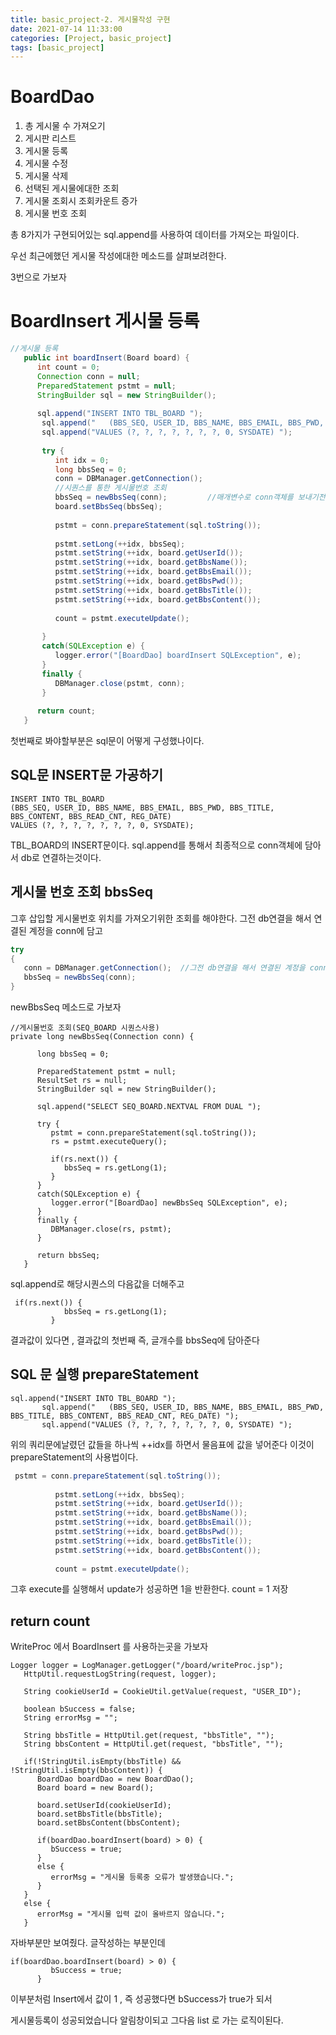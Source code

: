 ```yaml
---
title: basic_project-2. 게시물작성 구현
date: 2021-07-14 11:33:00
categories: [Project, basic_project]
tags: [basic_project]
---
```


# BoardDao

1. 총 게시물 수 가져오기
2. 게시판 리스트
3. 게시물 등록
4. 게시물 수정
5. 게시물 삭제
6. 선택된 게시물에대한 조회
7. 게시물 조회시 조회카운트 증가
8. 게시물 번호 조회

총 8가지가 구현되어있는 sql.append를 사용하여 데이터를 가져오는 파일이다.



우선 최근에했던 게시물 작성에대한 메소드를 살펴보려한다.

3번으로 가보자


# BoardInsert 게시물 등록

```java
//게시물 등록
   public int boardInsert(Board board) {
      int count = 0;
      Connection conn = null;
      PreparedStatement pstmt = null;
      StringBuilder sql = new StringBuilder();
      
      sql.append("INSERT INTO TBL_BOARD ");
       sql.append("   (BBS_SEQ, USER_ID, BBS_NAME, BBS_EMAIL, BBS_PWD, BBS_TITLE, BBS_CONTENT, BBS_READ_CNT, REG_DATE) ");
       sql.append("VALUES (?, ?, ?, ?, ?, ?, ?, 0, SYSDATE) ");
      
       try {
          int idx = 0;
          long bbsSeq = 0;
          conn = DBManager.getConnection();
          //시퀀스를 통한 게시물번호 조회
          bbsSeq = newBbsSeq(conn);         //매개변수로 conn객체를 보내기전에 DBManager랑 연결시키고 보내기
          board.setBbsSeq(bbsSeq);
          
          pstmt = conn.prepareStatement(sql.toString());
          
          pstmt.setLong(++idx, bbsSeq);
          pstmt.setString(++idx, board.getUserId());
          pstmt.setString(++idx, board.getBbsName());
          pstmt.setString(++idx, board.getBbsEmail());
          pstmt.setString(++idx, board.getBbsPwd());
          pstmt.setString(++idx, board.getBbsTitle());
          pstmt.setString(++idx, board.getBbsContent());
          
          count = pstmt.executeUpdate();
          
       }
       catch(SQLException e) {
          logger.error("[BoardDao] boardInsert SQLException", e);
       }
       finally {
          DBManager.close(pstmt, conn);
       }
       
      return count;
   }
```

첫번째로 봐야할부분은
sql문이 어떻게 구성했나이다.

## SQL문 INSERT문 가공하기

```
INSERT INTO TBL_BOARD 
(BBS_SEQ, USER_ID, BBS_NAME, BBS_EMAIL, BBS_PWD, BBS_TITLE, BBS_CONTENT, BBS_READ_CNT, REG_DATE) 
VALUES (?, ?, ?, ?, ?, ?, ?, 0, SYSDATE);
```
TBL_BOARD의 INSERT문이다.
sql.append를 통해서 최종적으로 conn객체에 담아서 db로 연결하는것이다.



## 게시물 번호 조회 bbsSeq

그후 삽입할 게시물번호 위치를 가져오기위한 조회를 해야한다.
그전 db연결을 해서 연결된 계정을 conn에 담고

```java
try
{
   conn = DBManager.getConnection();  //그전 db연결을 해서 연결된 계정을 conn에 담고
   bbsSeq = newBbsSeq(conn);
}
```

newBbsSeq 메소드로 가보자

```
//게시물번호 조회(SEQ_BOARD 시퀀스사용)
private long newBbsSeq(Connection conn) {

      long bbsSeq = 0;
      
      PreparedStatement pstmt = null;
      ResultSet rs = null;
      StringBuilder sql = new StringBuilder();
      
      sql.append("SELECT SEQ_BOARD.NEXTVAL FROM DUAL ");
      
      try {
         pstmt = conn.prepareStatement(sql.toString());
         rs = pstmt.executeQuery();
         
         if(rs.next()) {
            bbsSeq = rs.getLong(1);
         }
      }
      catch(SQLException e) {
         logger.error("[BoardDao] newBbsSeq SQLException", e);
      }
      finally {
         DBManager.close(rs, pstmt);
      }
      
      return bbsSeq;
   }
```

sql.append로 해당시퀀스의 다음값을 더해주고
```
 if(rs.next()) {
            bbsSeq = rs.getLong(1);
         }
```
결과값이 있다면 , 결과값의 첫번째 즉, 글개수를 bbsSeq에 담아준다


## SQL 문 실행 prepareStatement

```
sql.append("INSERT INTO TBL_BOARD ");
       sql.append("   (BBS_SEQ, USER_ID, BBS_NAME, BBS_EMAIL, BBS_PWD, BBS_TITLE, BBS_CONTENT, BBS_READ_CNT, REG_DATE) ");
       sql.append("VALUES (?, ?, ?, ?, ?, ?, ?, 0, SYSDATE) ");
```

위의 쿼리문에날렸던 값들을 하나씩 ++idx를 하면서 물음표에 값을 넣어준다
이것이 prepareStatement의 사용법이다.

```java
 pstmt = conn.prepareStatement(sql.toString());
          
          pstmt.setLong(++idx, bbsSeq);
          pstmt.setString(++idx, board.getUserId());
          pstmt.setString(++idx, board.getBbsName());
          pstmt.setString(++idx, board.getBbsEmail());
          pstmt.setString(++idx, board.getBbsPwd());
          pstmt.setString(++idx, board.getBbsTitle());
          pstmt.setString(++idx, board.getBbsContent());
          
          count = pstmt.executeUpdate();
```

그후 execute를 실행해서 update가 성공하면 1을 반환한다.
count = 1 저장

## return count

WriteProc 에서 BoardInsert 를 사용하는곳을 가보자

```
Logger logger = LogManager.getLogger("/board/writeProc.jsp");
   HttpUtil.requestLogString(request, logger);
   
   String cookieUserId = CookieUtil.getValue(request, "USER_ID");
   
   boolean bSuccess = false;
   String errorMsg = "";
   
   String bbsTitle = HttpUtil.get(request, "bbsTitle", "");
   String bbsContent = HttpUtil.get(request, "bbsTitle", "");
   
   if(!StringUtil.isEmpty(bbsTitle) && !StringUtil.isEmpty(bbsContent)) {
      BoardDao boardDao = new BoardDao();
      Board board = new Board();
      
      board.setUserId(cookieUserId);
      board.setBbsTitle(bbsTitle);
      board.setBbsContent(bbsContent);
      
      if(boardDao.boardInsert(board) > 0) {
         bSuccess = true;
      }
      else {
         errorMsg = "게시물 등록중 오류가 발생했습니다.";
      }
   }
   else {
      errorMsg = "게시물 입력 값이 올바르지 않습니다.";
   }
```

자바부분만 보여줬다.
글작성하는 부분인데 

```
if(boardDao.boardInsert(board) > 0) {
         bSuccess = true;
      }
```

이부분처럼 Insert에서 값이 1 , 즉 성공했다면
bSuccess가 true가 되서

게시물등록이 성공되었습니다 알림창이되고 
그다음 list 로 가는 로직이된다.



